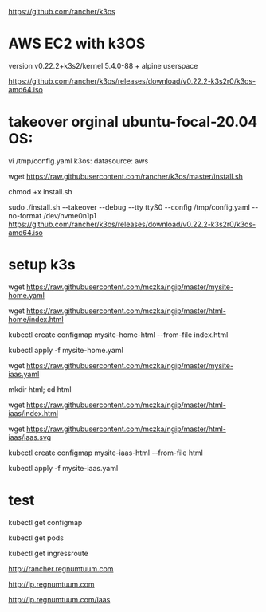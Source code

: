 https://github.com/rancher/k3os

# AWS EC2 with k3OS 

version v0.22.2+k3s2/kernel 5.4.0-88 + alpine userspace

https://github.com/rancher/k3os/releases/download/v0.22.2-k3s2r0/k3os-amd64.iso


# takeover orginal ubuntu-focal-20.04 OS:

vi /tmp/config.yaml
k3os:
  datasource: aws

wget https://raw.githubusercontent.com/rancher/k3os/master/install.sh

chmod +x install.sh

sudo ./install.sh --takeover --debug --tty ttyS0 --config /tmp/config.yaml --no-format /dev/nvme0n1p1 https://github.com/rancher/k3os/releases/download/v0.22.2-k3s2r0/k3os-amd64.iso

# setup k3s

wget https://raw.githubusercontent.com/mczka/ngip/master/mysite-home.yaml

wget https://raw.githubusercontent.com/mczka/ngip/master/html-home/index.html

kubectl create configmap mysite-home-html --from-file index.html

kubectl apply -f mysite-home.yaml

wget https://raw.githubusercontent.com/mczka/ngip/master/mysite-iaas.yaml

mkdir html;
cd html

wget https://raw.githubusercontent.com/mczka/ngip/master/html-iaas/index.html

wget https://raw.githubusercontent.com/mczka/ngip/master/html-iaas/iaas.svg

kubectl create configmap mysite-iaas-html --from-file html

kubectl apply -f mysite-iaas.yaml


# test 

kubectl get configmap

kubectl get pods

kubectl get ingressroute


http://rancher.regnumtuum.com

http://ip.regnumtuum.com

http://ip.regnumtuum.com/iaas
